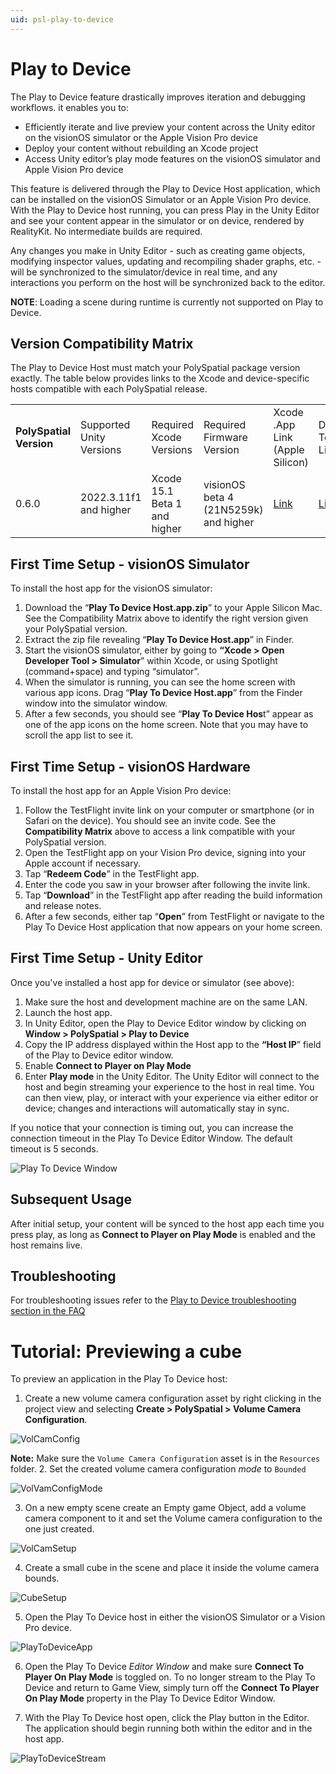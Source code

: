 ```yaml
---
uid: psl-play-to-device
---
```


# Play to Device
The Play to Device feature drastically improves iteration and debugging workflows. it enables you to:

* Efficiently iterate and live preview your content across the Unity editor on the visionOS simulator or the Apple Vision Pro device
* Deploy your content without rebuilding an Xcode project
* Access Unity editor’s play mode features on the visionOS simulator and Apple Vision Pro device

This feature is delivered through the Play to Device Host application, which can be installed on the visionOS Simulator or an Apple Vision Pro device. With the Play to Device host running, you can press Play in the Unity Editor and see your content appear in the simulator or on device, rendered by RealityKit. No intermediate builds are required.

 Any changes you make in Unity Editor - such as creating game objects, modifying inspector values, updating and recompiling shader graphs, etc. - will be synchronized to the simulator/device in real time, and any interactions you perform on the host will be synchronized back to the editor.

**NOTE**: Loading a scene during runtime is currently not supported on Play to Device.

## Version Compatibility Matrix

The Play to Device Host must match your PolySpatial package version exactly. The table below provides links to the Xcode and device-specific hosts compatible with each PolySpatial release. 

<table>
  <tr>
   <td><strong>PolySpatial Version</strong>
   </td>
   <td>Supported Unity Versions
   </td>
   <td>Required Xcode Versions
   </td>
   <td>Required Firmware Version
   </td>
   <td>Xcode .App Link (Apple Silicon)
   </td>
   <td>Device TestFlight Link
   </td>
  </tr>
  <tr>
   <td>0.6.0
   </td>
   <td>2022.3.11f1 and higher
   </td>
   <td>Xcode 15.1 Beta 1 and higher 
   </td>
   <td>visionOS beta 4 (21N5259k) and higher
   </td>
   <td><a href="https://drive.google.com/drive/u/0/folders/11Ffgx3aZ-Hqx2mk2MtFb56c-q7b0ex88">Link</a> 
   </td>
   <td><a href="https://testflight.apple.com/join/FVMH8aiG">Link</a> 
   </td>
  </tr>
</table>

## First Time Setup - visionOS Simulator
To install the host app for the visionOS simulator:

1. Download the “**Play To Device Host.app.zip**” to your Apple Silicon Mac. See the Compatibility Matrix above to identify the right version given your PolySpatial version. 
2. Extract the zip file revealing “**Play To Device Host.app**” in Finder.
3. Start the visionOS simulator, either by going to **“Xcode > Open Developer Tool > Simulator**” within Xcode, or using Spotlight (command+space) and typing “simulator”.
4. When the simulator is running, you can see the home screen with various app icons. Drag “**Play To Device Host.app**” from the Finder window into the simulator window.
5. After a few seconds, you should see “**Play To Device Hos**t” appear as one of the app icons on the home screen. Note that you may have to scroll the app list to see it.


## First Time Setup - visionOS Hardware
To install the host app for an Apple Vision Pro device:

1. Follow the TestFlight invite link on your computer or smartphone (or in Safari on the device). You should see an invite code. See the **Compatibility Matrix** above to access a link compatible with your PolySpatial version. 
2. Open the TestFlight app on your Vision Pro device, signing into your Apple account if necessary.
3. Tap “**Redeem Code**” in the TestFlight app.
4. Enter the code you saw in your browser after following the invite link.
5. Tap “**Download**” in the TestFlight app after reading the build information and release notes.
6. After a few seconds, either tap “**Open**” from TestFlight or navigate to the Play To Device Host application that now appears on your home screen.


## First Time Setup - Unity Editor
Once you've installed a host app for device or simulator (see above):

1. Make sure the host and development machine are on the same LAN.
2. Launch the host app. 
3. In Unity Editor, open the Play to Device Editor window by clicking on  \
**Window > PolySpatial > Play to Device**
4. Copy the IP address displayed within the Host app to the **“Host IP**” field of the Play to Device editor window.
5. Enable **Connect to Player on Play Mode**
6. Enter **Play mode** in the Unity Editor. The Unity Editor will connect to the host and begin streaming your experience to the host in real time. You can then view, play, or interact with your experience via either editor or device; changes and interactions will automatically stay in sync. 

If you notice that your connection is timing out, you can increase the connection timeout in the Play To Device Editor Window. The default timeout is 5 seconds.

![Play To Device Window](images/PlayToDevice/PlayToDeviceWindow.png)

## Subsequent Usage

After initial setup, your content will be synced to the host app each time you press play, as long as **Connect to Player on Play Mode** is enabled and the host remains live. 

## Troubleshooting
For troubleshooting issues refer to the [Play to Device troubleshooting section in the FAQ](FAQ.md#play-to-device-host)

# Tutorial: Previewing a cube

To preview an application in the Play To Device host:

1. Create a new volume camera configuration asset by right clicking in the project view and selecting **Create > PolySpatial > Volume Camera Configuration**.

![VolCamConfig](images/PlayToDevice/1.CreateVolumeCameraConfiguration.png)

**Note:** Make sure the `Volume Camera Configuration` asset is in the `Resources` folder.
2. Set the created volume camera configuration _mode_ to `Bounded`

![VolVamConfigMode](images/PlayToDevice/2.SetVolumeCameraConfigurationMode.png)

3. On a new empty scene create an Empty game Object, add a volume camera component to it and set the Volume camera configuration to the one just created.

![VolCamSetup](images/PlayToDevice/3.VolumeCameraSetup.gif)

4. Create a small cube in the scene and place it inside the volume camera bounds.

![CubeSetup](images/PlayToDevice/4.CreateContentInsideVolumeCamera.gif)

5. Open the Play To Device host in either the visionOS Simulator or a Vision Pro device.

![PlayToDeviceApp](images/PlayToDevice/5.PlayToDeviceSimulator.png)

6. Open the Play To Device _Editor Window_ and make sure **Connect To Player On Play Mode** is toggled on. To no longer stream to the Play To Device and return to Game View, simply turn off the **Connect To Player On Play Mode** property in the Play To Device Editor Window.

7. With the Play To Device host open, click the Play button in the Editor. The application should begin running both within the editor and in the host app.

![PlayToDeviceStream](images/PlayToDevice/6.PlayToDeviceStream.gif)

